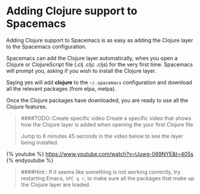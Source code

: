 # Adding Clojure support to Spacemacs

Adding Clojure support to Spacemacs is as easy as adding the Clojure layer to the Spacemacs configuration.

Spacemacs can add the Clojure layer automatically, when you open a Clojure or ClojureScript file (.clj .cljc .cljs) for the very first time.  Spacemacs will prompt you, asking if you wish to install the Clojure layer.

Saying yes will add **clojure** to the `~/.spacemacs` configuration and download all the relevant packages (from elpa, melpa).

Once the Clojure packages have downloaded, you are ready to use all the Clojure features.

> ####TODO::Create specific video
> Create a specific video that shows how the Clojure layer is added when opening the your first Clojure file
>
> Jump to 6 minutes 45 seconds in the video below to see the layer being installed.

{% youtube %}
https://www.youtube.com/watch?v=Uuwg-069NYE&t=405s
{% endyoutube %}


> ####Hint::
> If it seems like something is not working correctly, try restarting Emacs, `SPC q r`, to make sure all the packages that make up the Clojure layer are loaded.
